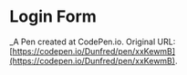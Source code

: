 # Login Form
 _A Pen created at CodePen.io. Original URL: [https://codepen.io/Dunfred/pen/xxKewmB](https://codepen.io/Dunfred/pen/xxKewmB).

 